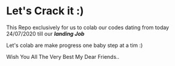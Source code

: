 # Let's Crack it :) 

This Repo exclusively for us to colab our codes dating from today 24/07/2020 till our ***landing Job*** 

Let's colab are make progress one baby step at a tim :)

Wish You All The Very Best My Dear Friends..
